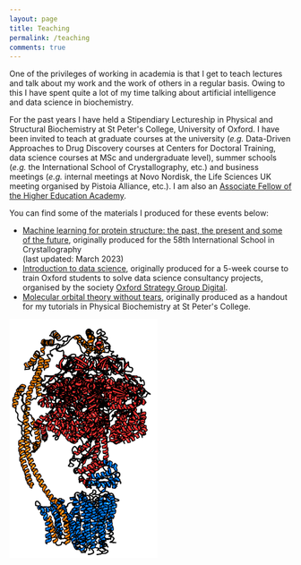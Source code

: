 ```yaml
---
layout: page
title: Teaching
permalink: /teaching
comments: true
---
```


<div class="row justify-content-between">
<div class="col-md-8 pr-5">

<p>One of the privileges of working in academia is that I get to teach lectures and talk about my work and the work of others in a regular basis. Owing to this I have spent quite a lot of my time talking about artificial intelligence and data science in biochemistry.</p>

<p>For the past years I have held a Stipendiary Lectureship in Physical and Structural Biochemistry at St Peter's College, University of Oxford. I have been invited to teach at graduate courses at the university (<i>e.g.</i> Data-Driven Approaches to Drug Discovery courses at Centers for Doctoral Training, data science courses at MSc and undergraduate level), summer schools (<i>e.g.</i> the International School of Crystallography, etc.) and business meetings (<i>e.g.</i> internal meetings at Novo Nordisk, the Life Sciences UK meeting organised by Pistoia Alliance, etc.). I am also an <a href="https://www.advance-he.ac.uk/fellowship/associate-fellowship">Associate Fellow of the Higher Education Academy</a>.</p>

<p>You can find some of the materials I produced for these events below:</p>

<ul>
<li><a href="/ai4proteins">Machine learning for protein structure: the past, the present and some of the future</a>, originally produced for the 58th International School in Crystallography <br>(last updated: March 2023)</li>
<li><a href="/osgdtraining">Introduction to data science</a>, originally produced for a 5-week course to train Oxford students to solve data science consultancy projects, organised by the society <a href="https://www.osgdigitallabs.com">Oxford Strategy Group Digital</a>.</li>
<li><a href="/orbitalswithouttears">Molecular orbital theory without tears</a>, originally produced as a handout for my tutorials in Physical Biochemistry at St Peter's College.</li>
</ul>

</div>


<div class="col-md-4 text-center">
<img src="assets/images/atp-synthase.png" style="width:264px" />
</div>
</div>
